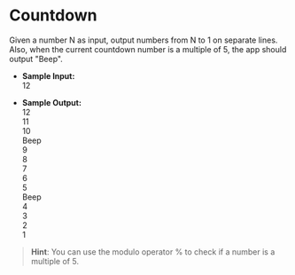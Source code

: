 # Countdown

Given a number N as input, output numbers from N to 1 on separate lines. Also, when the current countdown number is a multiple of 5, the app should output "Beep".

- **Sample Input:**<br>
12

- **Sample Output:**<br>
12<br>
11<br>
10<br>
Beep<br>
9<br>
8<br>
7<br>
6<br>
5<br>
Beep<br>
4<br>
3<br>
2<br>
1

>**Hint**: You can use the modulo operator % to check if a number is a multiple of 5.
